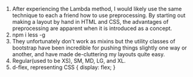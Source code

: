 1. After experiencing the Lambda method, I would likely use the same technique to each a friend how to use preprocessing. By starting out making a layout by hand in HTML and CSS, the advantages of preprocessing are apparent when it is introduced as a concept.
2. npm i less -g
3. They unfortunately don't work as mixins but the utility classes of bootstrap have been incredible for pushing things slightly one way or another, and have made de-cluttering my layouts quite easy.
4. Regular(used to be XS), SM, MD, LG, and XL.
5. d-flex, representing CSS { display: flex; }